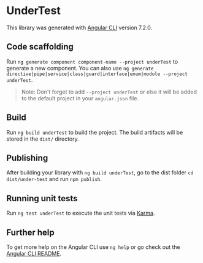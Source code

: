 # UnderTest

This library was generated with [Angular CLI](https://github.com/angular/angular-cli) version 7.2.0.

## Code scaffolding

Run `ng generate component component-name --project underTest` to generate a new component. You can also use `ng generate directive|pipe|service|class|guard|interface|enum|module --project underTest`.
> Note: Don't forget to add `--project underTest` or else it will be added to the default project in your `angular.json` file. 

## Build

Run `ng build underTest` to build the project. The build artifacts will be stored in the `dist/` directory.

## Publishing

After building your library with `ng build underTest`, go to the dist folder `cd dist/under-test` and run `npm publish`.

## Running unit tests

Run `ng test underTest` to execute the unit tests via [Karma](https://karma-runner.github.io).

## Further help

To get more help on the Angular CLI use `ng help` or go check out the [Angular CLI README](https://github.com/angular/angular-cli/blob/master/README.md).

